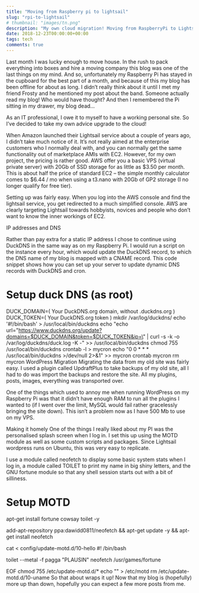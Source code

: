 ```yaml
---
title: "Moving from Raspberry pi to lightsail"
slug: "rpi-to-lightsail"
# thumbnail: "images/tn.png"
description: "My own cloud migration! Moving from RaspberryPi to Lightsail"
date: 2018-12-23T00:00:00+00:00
tags: tech
comments: true
---
```


Last month I was lucky enough to move house. In the rush to pack everything into boxes and hire a moving company this blog was one of the last things on my mind. And so, unfortunately my Raspberry Pi has stayed in the cupboard for the best part of a month, and because of this my blog has been offline for about as long. I didn’t really think about it until I met my friend Frosty and he mentioned my post about the band. Someone actually read my blog! Who would have thought? And then I remembered the Pi sitting in my drawer, my blog dead…

As an IT professional, I owe it to myself to have a working personal site. So I’ve decided to take my own advice upgrade to the cloud!

When Amazon launched their Lightsail service about a couple of years ago, I didn’t take much notice of it. It’s not really aimed at the enterprise customers who I normally deal with, and you can normally get the same functionality out of marketplace AMIs with EC2. However, for my own project, the pricing is rather good. AWS offer you a basic VPS (virtual private server) with 20Gb of SSD storage for as little as $3.50 per month. This is about half the price of standard EC2 – the simple monthly calculator comes to $6.44 / mo when using a t3.nano with 20Gb of GP2 storage (I no longer qualify for free tier).

Setting up was fairly easy. When you log into the AWS console and find the lightsail service, you get redirected to a much simplified console. AWS are clearly targeting Lightsail towards hobbyists, novices and people who don’t want to know the inner workings of EC2.

IP addresses and DNS

Rather than pay extra for a static IP address I chose to continue using DuckDNS in the same way as on my Raspberry Pi. I would run a script on the instance every hour, which would update the DuckDNS record, to which the DNS name of my blog is mapped with a CNAME record. This code snippet shows how you can set up your server to update dynamic DNS records with DuckDNS and cron.

# Setup duck DNS (as root)
DUCK_DOMAIN=( Your DuckDNS.org domain, without .duckdns.org )
DUCK_TOKEN=( Your DuckDNS.org token )
mkdir /var/log/duckdns/
echo '#!/bin/bash' > /usr/local/bin/duckdns
echo "echo url=\"https://www.duckdns.org/update?domains=$DUCK_DOMAIN&token=$DUCK_TOKEN&ip=\" | curl -s -k -o /var/log/duckdns/duck.log -K -" >> /usr/local/bin/duckdns
chmod 755 /usr/local/bin/duckdns
crontab -l > mycron
echo "0 0 * * * /usr/local/bin/duckdns >/dev/null 2>&1" >> mycron
crontab mycron
rm mycron
WordPress Migration
Migrating the data from my old site was fairly easy. I used a plugin called UpdraftPlus to take backups of my old site, all I had to do was import the backups and restore the site. All my plugins, posts, images, everything was transported over.

One of the things which used to annoy me when running WordPress on my Raspberry Pi was that it didn’t have enough RAM to run all the plugins I wanted to (if I went over the limit, MySQL would fail rather gracelessly bringing the site down). This isn’t a problem now as I have 500 Mb to use on my VPS.

Making it homely
One of the things I really liked about my PI was the personalised splash screen when I log in. I set this up using the MOTD module as well as some custom scripts and packages. Since Lightsail wordpress runs on Ubuntu, this was very easy to replicate.


I use a module called neofetch to display some basic system stats when I log in, a module called TOILET to print my name in big shiny letters, and the GNU fortune module so that any shell session starts out with a bit of silliness.

# Setup MOTD
apt-get install fortune cowsay toilet -y

add-apt-repository ppa:dawidd0811/neofetch && apt-get update -y && apt-get install neofetch

cat <<EOF > config/update-motd.d/10-hello
#! /bin/bash

toilet --metal -f pagga "PLAUSIN"
neofetch
/usr/games/fortune

EOF
chmod 755 /etc/update-motd.d/*
echo "" > /etc/motd
rm /etc/update-motd.d/10-uname
So that about wraps it up! Now that my blog is (hopefully) more up than down, hopefully you can expect a few more posts from me.
